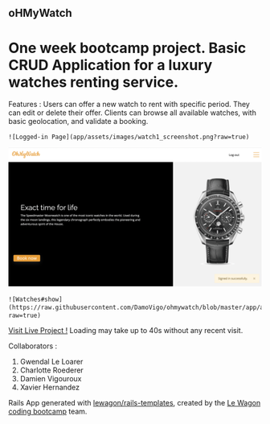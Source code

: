 ## oHMyWatch

# One week bootcamp project. Basic CRUD Application for a luxury watches renting service.

Features :
Users can offer a new watch to rent with specific period. They can edit or delete their offer. Clients can browse all available watches, with basic geolocation, and validate a booking.

```
![Logged-in Page](app/assets/images/watch1_screenshot.png?raw=true)
```
<img src="app/assets/images/watch1_screenshot.png" alt="Logged-in Page"/>

```
![Watches#show](https://raw.githubusercontent.com/DamoVigo/ohmywatch/blob/master/app/assets/images/watch2_screenshot.png?raw=true)
```
[Visit Live Project !](https://mywatchesrent.herokuapp.com/)
Loading may take up to 40s without any recent visit.

Collaborators :
 1. Gwendal Le Loarer
 2. Charlotte Roederer
 3. Damien Vigouroux
 4. Xavier Hernandez

Rails App generated with [lewagon/rails-templates](https://github.com/lewagon/rails-templates), created by the [Le Wagon coding bootcamp](https://www.lewagon.com) team.
